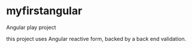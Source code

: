 # myfirstangular
Angular play project

this project uses Angular reactive form, backed by a back end validation.
